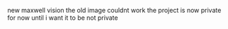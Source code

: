 new maxwell vision the old image couldnt work the project is now private for now until i want it to be not private
